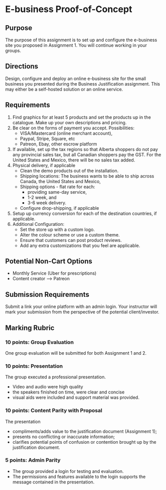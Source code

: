 # E-business Proof-of-Concept
## Purpose
The purpose of this assignment is to set up and configure the e-business site you proposed in Assignment 1. You will continue working in your groups.

## Directions
Design, configure and deploy an online e-business site for the small business you presented during the Business Justification assignment. This may either be a self-hosted solution or an online service.

## Requirements
1. Find graphics for at least 5 products and set the products up in the catalogue. Make up your own descriptions and pricing.
2. Be clear on the forms of payment you accept. Possibilities:
    - VISA/Mastercard (online merchant account),
    - Paypal, Stripe, Square, etc
    - Patreon, Ebay, other escrow platform
3. If available, set up the tax regions so that Alberta shoppers do not pay any provincial sales tax, but all Canadian shoppers pay the GST. For the United States and Mexico, there will be no sales tax added.
4. Physical delivery, if applicable
    - Clean the demo products out of the installation. 
    - Shipping locations: The business wants to be able to ship across Canada, the United States and Mexico, 
    - Shipping options - flat rate for each: 
        - providing same-day service, 
        - 1-2 week, and 
        - 3-6 week delivery.
    - Configure drop-shipping, if applicable
5. Setup up currency conversion for each of the destination countries, if applicable.
6. Additional Configuration:
    - Set the store up with a custom logo.
    - Alter the colour scheme or use a custom theme. 
    - Ensure that customers can post product reviews.
    - Add any extra customizations that you feel are applicable.

## Potential Non-Cart Options
- Monthly Service (Uber for prescriptions)
- Content creator --> Patreon

## Submission Requirements
Submit a link your online platform with an admin login. Your instructor will mark your submission from the perspective of the potential client/investor.

## Marking Rubric
### 10 points: Group Evaluation
One group evaluation will be submitted for both Assignment 1 and 2.

### 10 points: Presentation
The group executed a professional presentation. 
- Video and audio were high quality 
- the speakers finished on time, were clear and concise
- visual aids were included and support material was provided.

### 10 points: Content Parity with Proposal
The presentation
- compliments/adds value to the justification document (Assignment 1);
- presents no conflicting or inaccurate information;
- clarifies potential points of confusion or contention brought up by the justification document.

###  5 points: Admin Parity
- The group provided a login for testing and evaluation.
- The permissions and features available to the login supports the message contained in the presentation.